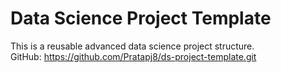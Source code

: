 # Data Science Project Template

This is a reusable advanced data science project structure.  
GitHub: https://github.com/Pratapj8/ds-project-template.git
